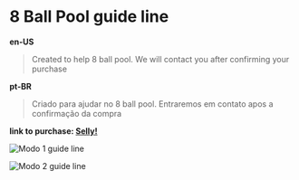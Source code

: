 # 8 Ball Pool guide line

**en-US**
> Created to help 8 ball pool. We will contact you after confirming your purchase

**pt-BR**
> Criado para ajudar no 8 ball pool. Entraremos em contato apos a confirmação da compra


**link to purchase: [Selly!](https://felipegm.selly.store/product/a21ac7fe)**


![Modo 1 guide line](https://raw.githubusercontent.com/Felipefury/8-Ball-Pool-overlay/master/img/gifModo1.gif)

![Modo 2 guide line](https://raw.githubusercontent.com/Felipefury/8-Ball-Pool-overlay/master/img/gifModo2.gif)
